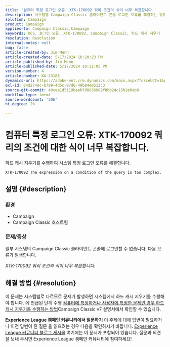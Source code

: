 ```yaml
---
title: '컴퓨터 특정 로그인 오류: XTK-170092 쿼리 조건의 식이 너무 복잡합니다.'
description: 시스템별 Campaign Classic 클라이언트 콘솔 로그인 오류를 해결하는 방법을 알아봅니다.
solution: Campaign
product: Campaign
applies-to: Campaign Classic,Campaign
keywords: KCS, 로그인 오류, XTK-170092, Campaign Classic, 하드 캐시 지우기
resolution: Resolution
internal-notes: null
bug: false
article-created-by: Jim Menn
article-created-date: 5/17/2024 10:20:23 PM
article-published-by: Jim Menn
article-published-date: 5/17/2024 10:21:05 PM
version-number: 4
article-number: KA-23188
dynamics-url: https://adobe-ent.crm.dynamics.com/main.aspx?forceUCI=1&pagetype=entityrecord&etn=knowledgearticle&id=94df39a5-9b14-ef11-9f8a-6045bd006268
exl-id: 04d274ec-b799-4d5c-97d6-49b84e0512c3
source-git-commit: 40cea1d5119beeb7d8836982f8bb24c15b2e0eb8
workflow-type: tm+mt
source-wordcount: '206'
ht-degree: 2%

---
```


# 컴퓨터 특정 로그인 오류: XTK-170092 쿼리의 조건에 대한 식이 너무 복잡합니다.


하드 캐시 지우기를 수행하여 시스템 특정 로그인 오류를 해결합니다.




```
XTK-170092 The expression on a condition of the query is too complex.
```




## 설명 {#description}


### <b>환경</b>

- Campaign
- Campaign Classic 호스트됨




### <b>문제/증상</b>

일부 시스템의 Campaign Classic 클라이언트 콘솔에 로그인할 수 없습니다. 다음 오류가 발생합니다.

*XTK-170092 쿼리 조건의 식이 너무 복잡합니다.*


## 해결 방법 {#resolution}


이 문제는 시스템별로 다르므로 문제가 발생하면 시스템에서 하드 캐시 지우기를 수행해야 합니다. 에 언급된 단계 수행 [컴퓨터에 특정하거나 사용자에 특정한 문제인 경우 하드 캐시 지우기를 수행하는 방법](https://experienceleague.adobe.com/docs/campaign-classic/using/getting-started/starting-with-adobe-campaign/faq/faq-campaign-config.html#perform-hard-cache-clear)Campaign Classic v7 설명서에서 확인할 수 있습니다.


<b>Experience League 캠페인 커뮤니티에서 질문하기</b>
이 주제에 대해 답변이 필요하거나 이전 답변이 된 질문 을 읽으려는 경우 다음을 확인하시기 바랍니다. [Experience League 커뮤니티 블로그 게시물](https://experienceleaguecommunities.adobe.com/t5/adobe-campaign-classic-blogs/introducing-top-kcs-articles-curated-for-your-troubleshooting/bc-p/672426#M132 "링크 따라가기") 여기에는 이 문서가 포함되어 있습니다. 질문과 의견을 보내 주시면 Experience League 캠페인 커뮤니티에 참여하세요!
